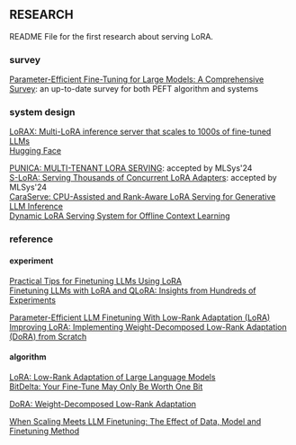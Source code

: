 ## RESEARCH

README File for the first research about serving LoRA.  

### survey

[Parameter-Efficient Fine-Tuning for Large Models: A Comprehensive Survey](https://arxiv.org/html/2403.14608v1): an up-to-date survey for both PEFT algorithm and systems

### system design

[LoRAX: Multi-LoRA inference server that scales to 1000s of fine-tuned LLMs](https://github.com/predibase/lorax)  
[Hugging Face](https://huggingface.co/docs/peft/index)  

[PUNICA: MULTI-TENANT LORA SERVING](https://arxiv.org/pdf/2310.18547.pdf): accepted by MLSys'24  
[S-LoRA: Serving Thousands of Concurrent LoRA Adapters](https://arxiv.org/abs/2311.03285): accepted by MLSys'24  
[CaraServe: CPU-Assisted and Rank-Aware LoRA Serving for Generative LLM Inference](https://arxiv.org/abs/2401.11240)  
[Dynamic LoRA Serving System for Offline Context Learning](https://people.eecs.berkeley.edu/~kubitron/courses/cs262a-F23/projects/reports/project1011_paper_92116151989678177816.pdf)

### reference

#### experiment
[Practical Tips for Finetuning LLMs Using LoRA](https://magazine.sebastianraschka.com/p/practical-tips-for-finetuning-llms)  
[Finetuning LLMs with LoRA and QLoRA: Insights from Hundreds of Experiments](https://lightning.ai/pages/community/lora-insights/)  

[Parameter-Efficient LLM Finetuning With Low-Rank Adaptation (LoRA)](https://lightning.ai/pages/community/tutorial/lora-llm/)  
[Improving LoRA: Implementing Weight-Decomposed Low-Rank Adaptation (DoRA) from Scratch](https://magazine.sebastianraschka.com/p/lora-and-dora-from-scratch)

#### algorithm
[LoRA: Low-Rank Adaptation of Large Language Models](https://arxiv.org/abs/2106.09685)  
[BitDelta: Your Fine-Tune May Only Be Worth One Bit](https://arxiv.org/abs/2402.10193)  

[DoRA: Weight-Decomposed Low-Rank Adaptation](https://arxiv.org/abs/2402.09353)  

[When Scaling Meets LLM Finetuning: The Effect of Data, Model and Finetuning Method](https://arxiv.org/abs/2402.17193)